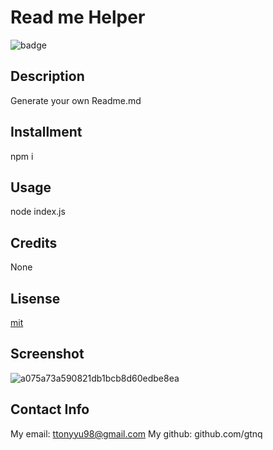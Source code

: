 
  # Read me Helper
  
  ![badge](https://img.shields.io/badge/license-mit-blue)

    

  ## Description

  Generate your own Readme.md

  ## Installment

  npm i 

  ## Usage

  node index.js

  ## Credits

  None

  ## Lisense

  [mit](https://choosealicense.com/licenses/mit)

  ## Screenshot

  ![a075a73a590821db1bcb8d60edbe8ea](https://user-images.githubusercontent.com/78008918/231108070-07aa8a50-935f-4e62-bb5c-fdb4fa9b8d86.png)
  
  ## Contact Info
  My email: ttonyyu98@gmail.com
  My github: github.com/gtnq
